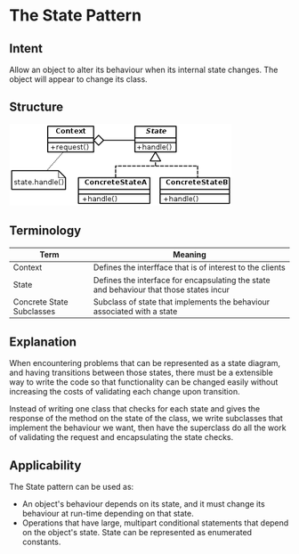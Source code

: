 # The State Pattern

## Intent

Allow an object to alter its behaviour when its internal state changes. The
object will appear to change its class.

## Structure

![](../../resources/state_pattern_uml.png)

## Terminology

| Term                      | Meaning                                                                                 |
| ------------------------- | --------------------------------------------------------------------------------------- |
| Context                   | Defines the interfface that is of interest to the clients                               |
| State                     | Defines the interface for encapsulating the state and behaviour that those states incur |
| Concrete State Subclasses | Subclass of state that implements the behaviour associated with a state                 |

## Explanation

When encountering problems that can be represented as a state diagram, and
having transitions between those states, there must be a extensible way to
write the code so that functionality can be changed easily without increasing
the costs of validating each change upon transition.

Instead of writing one class that checks for each state and gives the response
of the method on the state of the class, we write subclasses that implement the
behaviour we want, then have the superclass do all the work of validating the
request and encapsulating the state checks.

## Applicability

The State pattern can be used as:
 * An object's behaviour depends on its state, and it must change its behaviour
   at run-time depending on that state.
 * Operations that have large, multipart conditional statements that depend on
   the object's state. State can be represented as enumerated constants.
